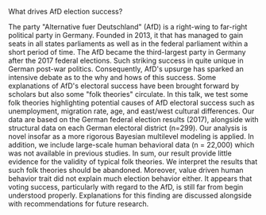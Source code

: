 What drives AfD election success?


The party "Alternative fuer Deutschland" (AfD) is a right-wing to far-right political party in Germany.
Founded in 2013, it that has managed to gain seats in all states parliaments as well as in the federal parliament
within a short period of time. 
The AfD became the third-largest party in Germany after the 2017 federal elections.
Such striking success in quite unique in German post-war politics.
Consequently, AfD's upsurge has sparked an intensive debate as to the why and hows 
of this success. 
Some explanations of AfD's electoral success have been brought forward by scholars 
but also some "folk theories" circulate. 
In this talk, we test some folk theories highlighting potential causes of AfD electoral success 
such as unemployment, migration rate, age, and east/west cultural differences. 
Our data are based on the German federal election results (2017), alongside with structural data 
on each German electoral district (n=299).
Our analysis is novel insofar as a more rigorous Bayesian multilevel modeling is applied. 
In addition, we include large-scale human behavioral data (n = 22,000) 
which was not available in previous studies.
In sum, our result provide little evidence for the validity of typical folk theories. 
We interpret the results that such folk theories should be abandoned. 
Moreover, value driven human behavior trait did not explain much election behavior either. 
It appears that voting success, particularly with regard to the AfD, is still far from begin understood properly.
Explanations for this finding are discussed alongside with recommendations for future research.


